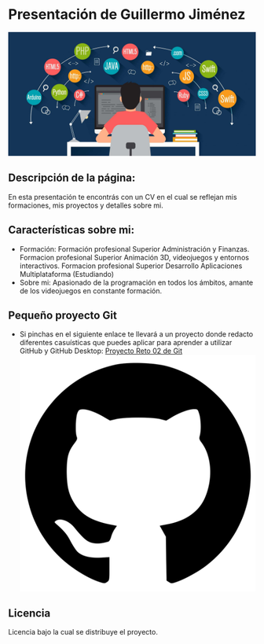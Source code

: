 # Presentación de Guillermo Jiménez
![Imagen de Portada](imagenes/presentacion.jpg)

## Descripción de la página:
En esta presentación te encontrás con un CV en el cual se reflejan mis formaciones, mis proyectos y detalles sobre mi.

## Características sobre mi:
- Formación: Formación profesional Superior Administración y Finanzas.
             Formacion profesional Superior Animación 3D, videojuegos y entornos interactivos.
             Formacion profesional Superior Desarrollo Aplicaciones Multiplataforma (Estudiando)
- Sobre mi: Apasionado de la programación en todos los ámbitos, amante de los videojuegos en constante formación.

## Pequeño proyecto Git
- Si pinchas en el siguiente enlace te llevará a un proyecto donde redacto diferentes casuísticas que puedes aplicar para aprender a utilizar GitHub y GitHub Desktop:
  [Proyecto Reto 02 de Git](https://github.com/GuillermoMJN/retogit)
  <a href="[enlace_del_destino](https://github.com/GuillermoMJN/retogit)">
    <img src="imagenes/gitHubImage.png" alt="RetoGit">
</a>


## Licencia 
Licencia bajo la cual se distribuye el proyecto. 
